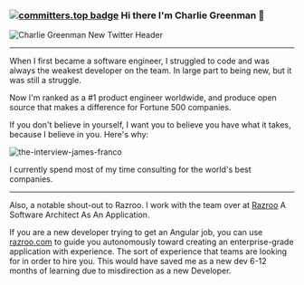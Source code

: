 ### [![committers.top badge](https://user-badge.committers.top/united_states_private/CharlieGreenman.svg)](https://user-badge.committers.top/united_states_private/CharlieGreenman) Hi there I'm Charlie Greenman 👋

![Charlie Greenman New Twitter Header](https://github.com/CharlieGreenman/CharlieGreenman/assets/8540141/44a2967b-af68-4ee5-a8a8-106043b209c0)

<hr>

When I first became a software engineer, I struggled to code and was always the weakest developer on the team. In large part to being new, but it was still a struggle.

Now I'm ranked as a #1 product engineer worldwide, and produce open source that makes a difference for Fortune 500 companies. 

If you don't believe in yourself, I want you to believe you have what it takes, because I believe in you. Here's why:

![the-interview-james-franco](https://github.com/CharlieGreenman/CharlieGreenman/assets/8540141/94bc9308-129e-45f3-b4ac-6e11ec455273)

I currently spend most of my time consulting for the world's best companies. 

<hr>

Also, a notable shout-out to Razroo. I work with the team over at [Razroo](https://razroo.com) A Software Architect As An Application. 

If you are a new developer trying to get an Angular job, you can use [razroo.com](razroo.com) to guide you autonomously toward creating an enterprise-grade application with experience. The sort of experience that teams are looking for in order to hire you. This would have saved me as a new dev 6-12 months of learning due to misdirection as a new Developer.
